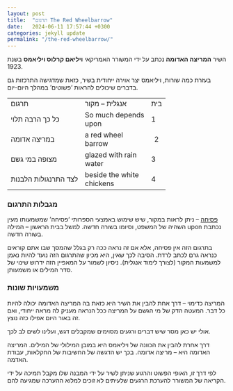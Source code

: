 ```yaml
---
layout: post
title:  "תרגום The Red Wheelbarrow"
date:   2024-06-11 17:57:44 +0300
categories: jekyll update
permalink: "/the-red-wheelbarrow/"
---
```


<p>השיר <strong>המריצה האדומה</strong> נכתב על ידי המשורר האמריקאי <strong>ויליאם קרלוס ויליאמס</strong> בשנת 1923.</p>

<p>בעזרת כמה שורות, ויליאמס יצר אוירה ייחודית בשיר, כזאת שמדגישה התרכזות גם בדברים שיכולים להראות &#8216;פשוטים&#8217; במהלך היום-יום.</p>

<div class="table-responsive">
<table class="table text-center table-dark">
  <tbody>
    <tr>
      <td>תרגום</td>
      <td>אנגלית <bdo dir="ltr" lang="">–</bdo> מקור</td>
      <td style="text-align: center;">בית</td>
    </tr>
    <tr>
      <td>כל כך הרבה תלוי</td>
      <td><bdo dir="ltr" lang="">So much depends<br>upon</bdo></td>
      <td>1</td>
    </tr>
    <tr>
      <td>במריצה אדומה</td>
      <td><bdo dir="ltr" lang="">a red wheel<br>barrow</bdo></td>
      <td style="text-align: center;">2</td>
    </tr>
    <tr>
      <td>מצופה במי גשם</td>
      <td><bdo dir="ltr" lang="">glazed with rain<br>water</bdo></td>
      <td>3</td>
    </tr>
    <tr>
      <td>לצד התרנגולות הלבנות</td>
      <td><bdo dir="ltr" lang="">beside the white<br>chickens</bdo></td>
      <td>4</td>
    </tr>
  </tbody>
</table>
</div>

<h3>מגבלות התרגום</h3>

<p><span style="text-decoration: underline;">פסיחה</span> – ניתן לראות במקור, שיש שימוש באמצעי הספרותי &#8216;פסיחה&#8217; שמשמעותו מעין השהיה של המשפט, וסיומו בשורה חדשה. למשל בבית הראשון – המילה upon נכתבת בשורה חדשה.</p>

<p>בתרגום הזה אין פסיחה, אלא אם זה נראה ככה רק בגלל שהמסך שבו אתם קוראים כנראה גרם לכתב לרדת. הסיבה לכך שאין, היא מכיון שהתרגום הזה נועד להיות נאמן למשמעות המקור (לצורך לימוד אנגלית). ניסיון לשמור על המאפיין הזה ידרוש שינוי של סדר המילים או משמעותן.</p>

<h3>משמעויות שונות</h3>

<p>המריצה כדימוי – דרך אחת להבין את השיר היא כזאת בה המריצה האדומה יכולה להיות כל דבר. המעטה הדק של מי הגשם על המריצה ככל הנראה מעניק לה מראה ייחודי, ואם זה באור היום אפילו כזה נוצץ.</p>

<p>אולי יש כאן מסר שיש דברים ורגעים מסוימים שמקבלים דגש, ועלינו לשים לב לכך.</p>

<p>דרך אחרת להבין את הכוונה של ויליאמס היא במובן המילולי של המילים. המריצה האדומה היא – מריצה אדומה. בכך יש הדגשה של החשיבות של החקלאות, עבודת האדמה.</p>

<p>לפי דרך זו, האופי הפשוט והרגוע שניתן לשיר על ידי המבנה שלו מקבל תמיכה על ידי הקריאה של המשורר להערכת הרגעים שלעיתים לא זוכים למלוא ההערכה שמגיעה להם.</p>
